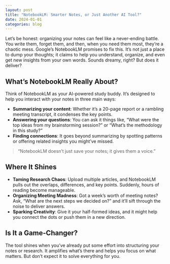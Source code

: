 ```yaml
---
layout: post
title: "NotebookLM: Smarter Notes, or Just Another AI Tool?"
date: 2024-01-01
categories: blog
---
```

Let’s be honest: organizing your notes can feel like a never-ending battle. You write them, forget them, and then, when you need them most, they’re a chaotic mess. Google’s NotebookLM promises to fix this. It’s not just a place to dump your thoughts; it claims to help you understand, organize, and even get new insights from your own words. Sounds dreamy, right? But does it deliver?

## What’s NotebookLM Really About?
Think of NotebookLM as your AI-powered study buddy. It’s designed to help you interact with your notes in three main ways:
- **Summarizing your content**: Whether it’s a 20-page report or a rambling meeting transcript, it condenses the key points.
- **Answering your questions**: You can ask it things like, “What were the top ideas from my brainstorming session?” or “What’s the methodology in this study?”
- **Finding connections**: It goes beyond summarizing by spotting patterns or offering related insights you might’ve missed.

> “NotebookLM doesn’t just save your notes; it gives them a voice.”

## Where It Shines
- **Taming Research Chaos**: Upload multiple articles, and NotebookLM pulls out the overlaps, differences, and key points. Suddenly, hours of reading become manageable.
- **Organizing Meeting Madness**: Got a week’s worth of meeting notes? Ask, “What are the next steps we decided on?” and it’ll sift through the noise to deliver answers.
- **Sparking Creativity**: Give it your half-formed ideas, and it might help you connect the dots or push them in a new direction.

## Is It a Game-Changer?
The tool shines when you’ve already put some effort into structuring your notes or research. It amplifies what’s there and helps you focus on what matters. But don’t expect it to solve everything for you.
